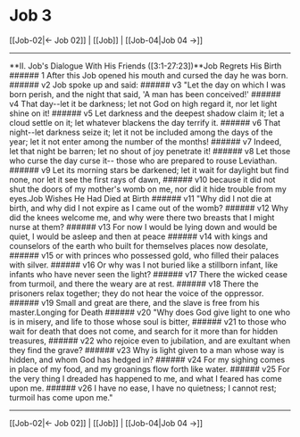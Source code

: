 # Job 3

[[Job-02|← Job 02]] | [[Job]] | [[Job-04|Job 04 →]]
***

**II. Job's Dialogue With His Friends ([3:1-27:23])**Job Regrets His Birth ###### 1 After this Job opened his mouth and cursed the day he was born. ###### v2 Job spoke up and said: ###### v3 "Let the day on which I was born perish, and the night that said, 'A man has been conceived!' ###### v4 That day--let it be darkness; let not God on high regard it, nor let light shine on it! ###### v5 Let darkness and the deepest shadow claim it; let a cloud settle on it; let whatever blackens the day terrify it. ###### v6 That night--let darkness seize it; let it not be included among the days of the year; let it not enter among the number of the months! ###### v7 Indeed, let that night be barren; let no shout of joy penetrate it! ###### v8 Let those who curse the day curse it-- those who are prepared to rouse Leviathan. ###### v9 Let its morning stars be darkened; let it wait for daylight but find none, nor let it see the first rays of dawn, ###### v10 because it did not shut the doors of my mother's womb on me, nor did it hide trouble from my eyes.Job Wishes He Had Died at Birth ###### v11 "Why did I not die at birth, and why did I not expire as I came out of the womb? ###### v12 Why did the knees welcome me, and why were there two breasts that I might nurse at them? ###### v13 For now I would be lying down and would be quiet, I would be asleep and then at peace ###### v14 with kings and counselors of the earth who built for themselves places now desolate, ###### v15 or with princes who possessed gold, who filled their palaces with silver. ###### v16 Or why was I not buried like a stillborn infant, like infants who have never seen the light? ###### v17 There the wicked cease from turmoil, and there the weary are at rest. ###### v18 There the prisoners relax together; they do not hear the voice of the oppressor. ###### v19 Small and great are there, and the slave is free from his master.Longing for Death ###### v20 "Why does God give light to one who is in misery, and life to those whose soul is bitter, ###### v21 to those who wait for death that does not come, and search for it more than for hidden treasures, ###### v22 who rejoice even to jubilation, and are exultant when they find the grave? ###### v23 Why is light given to a man whose way is hidden, and whom God has hedged in? ###### v24 For my sighing comes in place of my food, and my groanings flow forth like water. ###### v25 For the very thing I dreaded has happened to me, and what I feared has come upon me. ###### v26 I have no ease, I have no quietness; I cannot rest; turmoil has come upon me."

***
[[Job-02|← Job 02]] | [[Job]] | [[Job-04|Job 04 →]]
